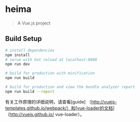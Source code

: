 # heima

> A Vue.js project

## Build Setup

``` bash
# install dependencies
npm install
# serve with hot reload at localhost:8080
npm run dev

# build for production with minification
npm run build

# build for production and view the bundle analyzer report
npm run build --report
```

有关工作原理的详细说明，请查看[guide] （http://vuejs-templates.github.io/webpack/）和[vue-loader的文档] （http://vuejs.github.io/ vue-loader）。
